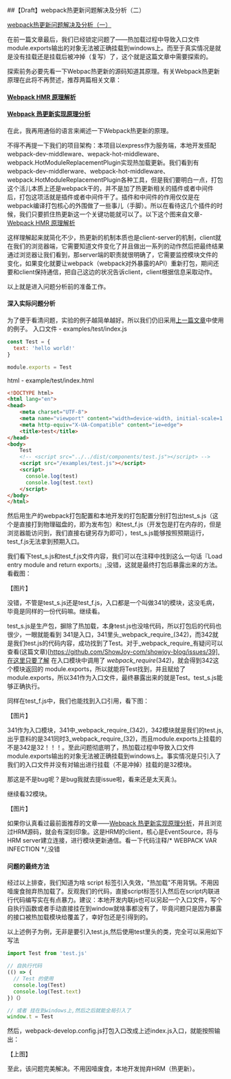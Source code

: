 ##【Draft】webpack热更新问题解决及分析（二）

[webpack热更新问题解决及分析（一）](https://github.com/Jade05/jade.github.io/issues/3)

在前一篇文章最后，我们已经锁定问题了——热加载过程中导致入口文件module.exports输出的对象无法被正确挂载到windows上。而至于真实情况是就是没有挂载还是挂载后被冲掉（复写）了，这个就是这篇文章中需要探索的。

探索前务必要先看一下Webpac热更新的源码知道其原理。有关Webpack热更新原理在此将不再赘述，推荐两篇相关文章：
#### [Webpack HMR 原理解析](https://zhuanlan.zhihu.com/p/30669007)
#### [Webpack 热更新实现原理分析](https://zhuanlan.zhihu.com/p/30623057)

在此，我再用通俗的语言来阐述一下Webpack热更新的原理。

不得不再提一下我们的项目架构：本项目以express作为服务端，本地开发搭配webpack-dev-middleware、wepack-hot-middleware、webpack.HotModuleReplacementPlugin实现热加载更新。我们看到有webpack-dev-middlerware、webpack-hot-middleware、webpack.HotModuleReplacementPlugin各种工具，但是我们要明白一点，打包这个活儿本质上还是webpack干的，并不是加了热更新相关的插件或者中间件后，打包这项活就是插件或者中间件干了。插件和中间件的作用仅仅是在webpack编译打包核心的外围做了一些事儿（手脚）。所以在看待这几个插件的时候，我们只要抓住热更新这一个关键功能就可以了。以下这个图来自文章-[Webpack HMR 原理解析](https://zhuanlan.zhihu.com/p/30669007)

这样理解起来就简化不少，热更新的机制本质也是client-server的机制，client就在我们的浏览器端，它需要知道文件变化了并且做出一系列的动作然后把最终结果通过浏览器让我们看到，那server端的职责就很明确了，它需要监控模块文件的变化，如果变化就要让webpack（webpack对外暴露的API）重新打包，期间还要和client保持通信，把自己这边的状况告诉client，client根据信息采取动作。

以上就是进入问题分析前的准备工作。

#### 深入实际问题分析
为了便于看清问题，实验的例子越简单越好。所以我们仍旧采用[上一篇文章](https://github.com/Jade05/jade.github.io/issues/3)中使用的例子。
入口文件 - examples/test/index.js
```javascript
const Test = {
  text: 'hello world!'
}

module.exports = Test
```
html - example/test/index.html
```html
<!DOCTYPE html>
<html lang="en">
<head>
    <meta charset="UTF-8">
    <meta name="viewport" content="width=device-width, initial-scale=1.0">
    <meta http-equiv="X-UA-Compatible" content="ie=edge">
    <title>test</title>
</head>
<body>
    Test
    <!-- <script src="../../dist/components/test.js"></script> -->
    <script src="/examples/test.js"></script>
    <script>
      console.log(test)
      console.log(test.text)
    </script>
</body>
</html>
```
然后用生产的webpack打包配置和本地开发的打包配置分别打包出test_s.js（这个是直接打到物理磁盘的，即为发布包）和test_f.js（开发包是打在内存的，但是浏览器能访问到，我们直接右键另存为即可），test_s.js能够按照预期运行，test_f.js无法拿到预期入口。

我们看下test_s.js和test_f.js文件内容，我们可以在注释中找到这么一句话『Load entry module and return exports』,没错，这就是最终打包后暴露出来的方法。看截图：

【图片】

没错，不管是test_s.js还是test_f.js，入口都是一个叫做341的模块，这没毛病，毕竟是同样的一份代码嘛。继续看。

test_s.js是生产包，摒除了热加载，本身test.js也没啥代码，所以打包后的代码也很少，一眼就能看到 341是入口，341里头_webpack_require_(342)，而342就是我们test.js的代码内容，成功找到了Test。对于_webpack_require_有疑问可以查看(这篇文章)[https://github.com/ShowJoy-com/showjoy-blog/issues/39],在这里只要了解 在入口模块中调用了 _webpack_require_(342)，就会得到342这个模块返回的 module.exports，所以就能将Test找到，并且赋给了module.exports，所以341作为入口文件，最终暴露出来的就是Test。test_s.js能够正确执行。

同样在test_f.js中，我们也能找到入口引用，看下图：

【图片】

341作为入口模块，341中_webpack_require_(342)，342模块就是我们的test.js,出乎意料的是341同时3_webpack_require_(32)，而且module.exports上挂载的不是342是32！！！。至此问题彻底明了，热加载过程中导致入口文件module.exports输出的对象无法被正确挂载到windows上。事实情况是只引入了我们的入口文件并没有对输出进行挂载（不是冲掉）挂载的是32模块。

那这是不是bug呢？是bug我就去提issue啦，看来还是太天真:)。

继续看32模块。

【图片】

如果你认真看过最前面推荐的文章——[Webpack 热更新实现原理分析](https://zhuanlan.zhihu.com/p/30623057)，并且浏览过HRM源码，就会有深刻印象。这是HRM的client，核心是EventSource，将与HRM server建立连接，进行模块更新通信。看一下代码注释/* WEBPACK VAR INFECTION */,没错

#### 问题的最终方法
经过以上排查，我们知道为啥 script 标签引入失效，"热加载"不用背锅。不用因噎废食抛弃热加载了。反观我们的代码，直接script标签引入然后在script内联进行代码编写实在有点暴力。建议：本地开发内联js也可以另起一个入口文件，写个自执行函数或者手动直接挂在到window就啥事都没有了，毕竟问题只是因为暴露的接口被热加载模块给覆盖了，幸好包还是引得到的。

以上述例子为例，无非是要引入test.js,然后使用test里头的类，完全可以采用如下写法
```javascript - example/index.js
import Test from 'test.js'

// 自执行代码
(() => {
  // Test 的使用
  console.log(Test)
  console.log(Test.text)
})（）

// 或者 挂在到windows上,然后之后就能全局引入了
window.t = Test
```
然后，webpack-develop.config.js打包入口改成上述index.js入口，就能按照输出：

【上图】

至此，该问题完美解决。不用因噎废食，本地开发抛弃HRM（热更新）。












